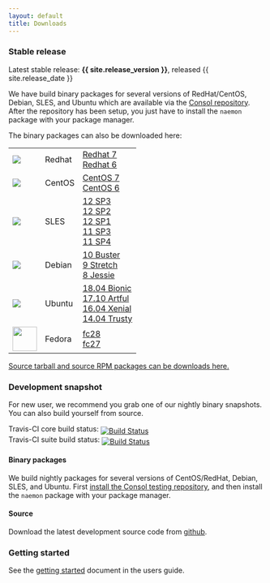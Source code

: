 ```yaml
---
layout: default
title: Downloads
---
```


### Stable release

<div class="alert alert-success"><i class="glyphicon glyphicon-download-alt"></i> Latest stable release: <b>{{ site.release_version }}</b>, released {{ site.release_date }}</div>

We have build binary packages for several versions of RedHat/CentOS, Debian, SLES, and Ubuntu which are available
via the [Consol repository](http://labs.consol.de/repo/stable/). After the repository has been setup, you just
have to  install the `naemon` package with your package manager.

The binary packages can also be downloaded here:

<table>
 <tr>
   <td><img src="../images/redhat.png"></td>
   <td>Redhat</td>
   <td>
        <a href="http://labs.consol.de/naemon/release/v{{ site.release_version }}/rhel7/">Redhat 7</a><br>
        <a href="http://labs.consol.de/naemon/release/v{{ site.release_version }}/rhel6/">Redhat 6</a><br>
   </td>
 </tr>
 <tr>
   <td><img src="../images/centos.png"></td>
   <td>CentOS</td>
   <td>
        <a href="http://labs.consol.de/naemon/release/v{{ site.release_version }}/rhel7/">CentOS 7</a><br>
        <a href="http://labs.consol.de/naemon/release/v{{ site.release_version }}/rhel6/">CentOS 6</a><br>
   </td>
 </tr>
 <tr>
   <td><img src="../images/sles.jpg"></td>
   <td>SLES</td>
   <td>
        <a href="http://labs.consol.de/naemon/release/v{{ site.release_version }}/sles12sp1/">12 SP3</a><br>
        <a href="http://labs.consol.de/naemon/release/v{{ site.release_version }}/sles12sp1/">12 SP2</a><br>
        <a href="http://labs.consol.de/naemon/release/v{{ site.release_version }}/sles12sp1/">12 SP1</a><br>
        <a href="http://labs.consol.de/naemon/release/v{{ site.release_version }}/sles11sp3/">11 SP3</a><br>
        <a href="http://labs.consol.de/naemon/release/v{{ site.release_version }}/sles11sp4/">11 SP4</a><br>
   </td>
 </tr>
 <tr>
   <td><img src="../images/debian.png"></td>
   <td>Debian</td>
   <td>
        <a href="http://labs.consol.de/naemon/release/v{{ site.release_version }}/debian10/">10 Buster</a><br>
        <a href="http://labs.consol.de/naemon/release/v{{ site.release_version }}/debian9/">9 Stretch</a><br>
        <a href="http://labs.consol.de/naemon/release/v{{ site.release_version }}/debian8/">8 Jessie</a><br>
   </td>
 </tr>
 <tr>
   <td><img src="../images/ubuntu.png"></td>
   <td>Ubuntu</td>
   <td>
        <a href="http://labs.consol.de/naemon/release/v{{ site.release_version }}/ubuntu18.04/">18.04 Bionic</a><br>
        <a href="http://labs.consol.de/naemon/release/v{{ site.release_version }}/ubuntu17.10/">17.10 Artful</a><br>
        <a href="http://labs.consol.de/naemon/release/v{{ site.release_version }}/ubuntu16.04/">16.04 Xenial</a><br>
        <a href="http://labs.consol.de/naemon/release/v{{ site.release_version }}/ubuntu14.04/">14.04 Trusty</a><br>
   </td>
 </tr>
 <tr>
   <td><img src="../images/fedora.png" height=48 width=48></td>
   <td>Fedora</td>
   <td>
        <a href="http://labs.consol.de/naemon/release/v{{ site.release_version }}/fc28/">fc28</a><br>
        <a href="http://labs.consol.de/naemon/release/v{{ site.release_version }}/fc27/">fc27</a><br>
   </td>
 </tr>
</table>

<a href="http://labs.consol.de/naemon/release/v{{ site.release_version }}/src/">Source tarball and source RPM packages can be downloads here.</a>

<a name="development_snapshot"></a>

### Development snapshot
For new user, we recommend you grab one of our nightly binary snapshots. You can also build yourself from source.

Travis-CI core build status: <a href="https://travis-ci.org/naemon/naemon-core"><img style="vertical-align:sub;" src="https://travis-ci.org/naemon/naemon-core.png?branch=master" alt="Build Status"></a><br />
Travis-CI suite build status: <a href="https://travis-ci.org/naemon/naemon"><img style="vertical-align:sub;" src="https://travis-ci.org/naemon/naemon.png?branch=master" alt="Build Status"></a>

#### Binary packages
We build nightly packages for several versions of CentOS/RedHat, Debian, SLES, and Ubuntu. First [install the Consol testing repository](http://labs.consol.de/repo/testing/), and then install the `naemon` package with your package manager.

#### Source
Download the latest development source code from [github](http://github.com/naemon/naemon).

### Getting started

See the [getting started](/documentation/usersguide/toc.html#getting_started) document in the users guide.
